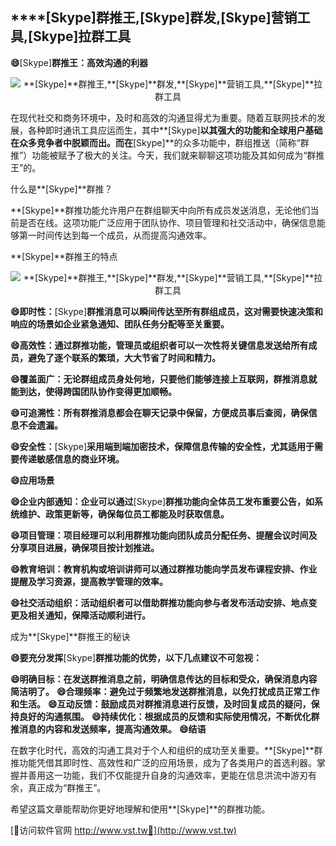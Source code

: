 ## ****[Skype]**群推王,**[Skype]**群发,**[Skype]**营销工具,**[Skype]**拉群工具**

**😄**[Skype]**群推王：高效沟通的利器**

 <center><img src="https://vst.tw/MP4/tuiguang/png/0.png" alt="**[Skype]**群推王,**[Skype]**群发,**[Skype]**营销工具,**[Skype]**拉群工具"></center>

在现代社交和商务环境中，及时和高效的沟通显得尤为重要。随着互联网技术的发展，各种即时通讯工具应运而生，其中**[Skype]**以其强大的功能和全球用户基础在众多竞争者中脱颖而出。而在**[Skype]**的众多功能中，群组推送（简称“群推”）功能被赋予了极大的关注。今天，我们就来聊聊这项功能及其如何成为“群推王”的。

什么是**[Skype]**群推？

**[Skype]**群推功能允许用户在群组聊天中向所有成员发送消息，无论他们当前是否在线。这项功能广泛应用于团队协作、项目管理和社交活动中，确保信息能够第一时间传达到每一个成员，从而提高沟通效率。

**[Skype]**群推王的特点

 <center><img src="https://vst.tw/MP4/tuiguang/png/4.png" alt="**[Skype]**群推王,**[Skype]**群发,**[Skype]**营销工具,**[Skype]**拉群工具"></center>

**😄即时性：**[Skype]**群推消息可以瞬间传达至所有群组成员，这对需要快速决策和响应的场景如企业紧急通知、团队任务分配等至关重要。**

**😄高效性：通过群推功能，管理员或组织者可以一次性将关键信息发送给所有成员，避免了逐个联系的繁琐，大大节省了时间和精力。**

**😄覆盖面广：无论群组成员身处何地，只要他们能够连接上互联网，群推消息就能到达，使得跨国团队协作变得更加顺畅。**

**😄可追溯性：所有群推消息都会在聊天记录中保留，方便成员事后查阅，确保信息不会遗漏。**

**😄安全性：**[Skype]**采用端到端加密技术，保障信息传输的安全性，尤其适用于需要传递敏感信息的商业环境。**

**😄应用场景**

**😄企业内部通知：企业可以通过**[Skype]**群推功能向全体员工发布重要公告，如系统维护、政策更新等，确保每位员工都能及时获取信息。**

**😄项目管理：项目经理可以利用群推功能向团队成员分配任务、提醒会议时间及分享项目进展，确保项目按计划推进。**

**😄教育培训：教育机构或培训讲师可以通过群推功能向学员发布课程安排、作业提醒及学习资源，提高教学管理的效率。**

**😄社交活动组织：活动组织者可以借助群推功能向参与者发布活动安排、地点变更及相关通知，保障活动顺利进行。**

成为**[Skype]**群推王的秘诀

**😄要充分发挥**[Skype]**群推功能的优势，以下几点建议不可忽视：**

**😄明确目标：在发送群推消息之前，明确信息传达的目标和受众，确保消息内容简洁明了。**
**😄合理频率：避免过于频繁地发送群推消息，以免打扰成员正常工作和生活。**
**😄互动反馈：鼓励成员对群推消息进行反馈，及时回复成员的疑问，保持良好的沟通氛围。**
**😄持续优化：根据成员的反馈和实际使用情况，不断优化群推消息的内容和发送频率，提高沟通效果。**
**😄结语**

在数字化时代，高效的沟通工具对于个人和组织的成功至关重要。**[Skype]**群推功能凭借其即时性、高效性和广泛的应用场景，成为了各类用户的首选利器。掌握并善用这一功能，我们不仅能提升自身的沟通效率，更能在信息洪流中游刃有余，真正成为“群推王”。

希望这篇文章能帮助你更好地理解和使用**[Skype]**的群推功能。


[👻访问软件官网 http://www.vst.tw👻](http://www.vst.tw)
